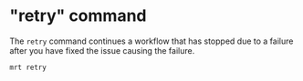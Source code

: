# "retry" command

The `retry` command continues a workflow that has stopped due to a failure after
you have fixed the issue causing the failure.

```
mrt retry
```
